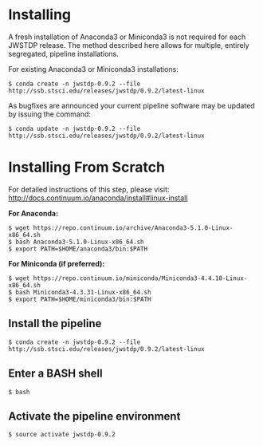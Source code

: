 # Installing

A fresh installation of Anaconda3 or Miniconda3 is not required for each JWSTDP release. The method described here allows for multiple, entirely segregated, pipeline installations.

For existing Anaconda3 or Miniconda3 installations:

```
$ conda create -n jwstdp-0.9.2 --file http://ssb.stsci.edu/releases/jwstdp/0.9.2/latest-linux
```

As bugfixes are announced your current pipeline software may be updated by issuing the command:

```
$ conda update -n jwstdp-0.9.2 --file http://ssb.stsci.edu/releases/jwstdp/0.9.2/latest-linux
```

# Installing From Scratch

For detailed instructions of this step, please visit: http://docs.continuum.io/anaconda/install#linux-install

**For Anaconda:**

```
$ wget https://repo.continuum.io/archive/Anaconda3-5.1.0-Linux-x86_64.sh
$ bash Anaconda3-5.1.0-Linux-x86_64.sh
$ export PATH=$HOME/anaconda3/bin:$PATH
```

**For Miniconda (if preferred):**

```
$ wget https://repo.continuum.io/miniconda/Miniconda3-4.4.10-Linux-x86_64.sh
$ bash Miniconda3-4.3.31-Linux-x86_64.sh
$ export PATH=$HOME/miniconda3/bin:$PATH
```

## Install the pipeline

```
$ conda create -n jwstdp-0.9.2 --file http://ssb.stsci.edu/releases/jwstdp/0.9.2/latest-linux
```

## Enter a BASH shell

```
$ bash
```

## Activate the pipeline environment

```
$ source activate jwstdp-0.9.2
```

